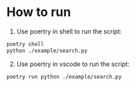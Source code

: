 # How to run

1. Use poertry in shell to run the script:

```bash
poetry shell
python ./example/search.py
```

2. Use poertry in vscode to run the script:

```bash
poetry run python ./example/search.py
```
